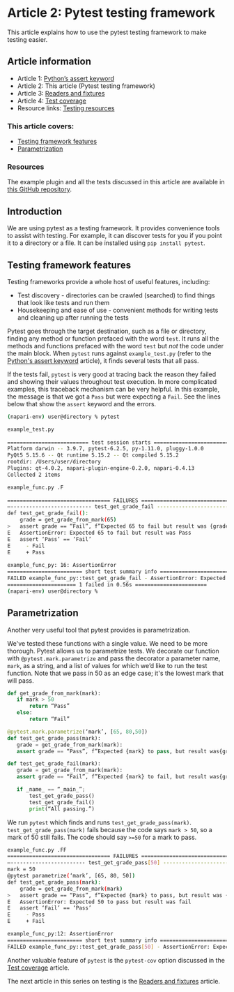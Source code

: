# Article 2: Pytest testing framework  

This article explains how to use the pytest testing framework to make testing easier.

## Article information  

* Article 1: [Python’s assert keyword](./article-1-Pythons-assert-keyword.md) 
* Article 2: This article (Pytest testing framework)  
* Article 3: [Readers and fixtures](./article-3-readers-and-fixtures.md)  
* Article 4: [Test coverage](./article-4-test-coverage.md)  
* Resource links: [Testing resources](./testing-resources.md)  
  
### This article covers:  
* [Testing framework features](#testing-framework-features)  
* [Parametrization](#parametrization)  

### Resources  
The example plugin and all the tests discussed in this article are available in [this GitHub repository](https://github.com/DragaDoncila/plugin-tests).
  
## Introduction  
We are using pytest as a testing framework. It provides convenience tools to assist with testing. For example, it can discover tests for you if you point it to a directory or a file.  It can be installed using `pip install pytest`.

## Testing framework features  
Testing frameworks provide a whole host of useful features, including:  
* Test discovery - directories can be crawled (searched) to find things that look like tests and run them
* Housekeeping and ease of use - convenient methods for writing tests and cleaning up after running the tests  
  
Pytest goes through the target destination, such as a file or directory, finding any method or function prefaced with the word `test`. It runs all the methods and functions prefaced with the word `test` but _not_ the code under the main block. When `pytest` runs against `example_test.py` (refer to the [Python's assert keyword](./Article-1-pythons-assert-keyword.md) article), it finds several tests that all pass.  

If the tests fail, `pytest` is very good at tracing back the reason they failed and showing their values throughout test execution. In more complicated examples, this traceback mechanism can be very helpful. In this example, the message is that we got a `Pass` but were expecting a `Fail`. See the lines below that show the `assert` keyword and the errors.  

```bash
(napari-env) user@directory % pytest   

example_test.py  
    
========================== test session starts ==========================  
Platform darwin -- 3.9.7, pytest-6.2.5, py-1.11.0, pluggy-1.0.0  
PyQt5 5.15.6 -- Qt runtime 5.15.2 -- Qt compiled 5.15.2  
rootdir: /Users/user/directory  
Plugins: qt-4.0.2, napari-plugin-engine-0.2.0, napari-0.4.13  
Collected 2 items  

example_func.py .F  
    
================================= FAILURES ===============================  
—-------------------------- test_get_grade_fail --------------------------  
def test_get_grade_fail():  
    grade = get_grade_from_mark(65)  
>   assert grade == “Fail”, f”Expected 65 to fail but result was {grade}”  
E   AssertionError: Expected 65 to fail but result was Pass  
E   assert ‘Pass’ == ‘Fail’  
E     - Fail  
E     + Pass  
    
example_func_py: 16: AssertionError  
======================== short test summary info =========================  
FAILED example_func_py::test_get_grade_fail - AssertionError: Expected 65 to fail, but result was Pass  
====================== 1 failed in 0.56s =======================  
(napari-env) user@directory %   
```

## Parametrization  
Another very useful tool that pytest provides is parametrization.  
    
We've tested these functions with a single value. We need to be more thorough. Pytest allows us to parametrize tests. We decorate our function with `@pytest.mark.parametrize` and pass the decorator a parameter name, `mark`, as a string, and a list of values for which we’d like to run the test function. Note that we pass in 50 as an edge case; it's the lowest mark that will pass.  

 ```python   
def get_grade_from_mark(mark):
    if mark > 50
        return “Pass”
    else: 
        return “Fail”

@pytest.mark.parametrize(‘mark’, [65, 80,50])
def test_get_grade_pass(mark):
    grade = get_grade_from_mark(mark):  
    assert grade == “Pass”, f”Expected {mark} to pass, but result was{grade}”

def test_get_grade_fail(mark):
    grade = get_grade_from_mark(mark):
    assert grade == “Fail”, f”Expected {mark} to fail, but result was{grade}”

    if _name_ == “_main_”;
        test_get_grade_pass()
        test_get_grade_fail()
        print(“All passing.”)
```

We run `pytest` which finds and runs `test_get_grade_pass(mark)`. `test_get_grade_pass(mark)` fails because the code says `mark > 50`, so a mark of 50 still fails. The code should say `>=50` for a mark to pass.  
   
```bash
example_func.py .FF  
================================= FAILURES ===============================  
—------------------------ test_get_grade_pass[50] ------------------------  
mark = 50  
@pytest parametrize(‘mark’, [65, 80, 50])  
def test_get_grade_pass(mark):  
    grade = get_grade_from_mark(mark)  
>   assert grade == “Pass”, f”Expected {mark} to pass, but result was {grade}”  
E   AssertionError: Expected 50 to pass but result was fail  
E   assert ‘Fail’ == ‘Pass’  
E     - Pass  
E     + Fail  

example_func_py:12: AssertionError  
======================== short test summary info =========================  
FAILED example_func_py::test_get_grade_pass[50] - AssertionError: Expected 50 to pass, but result was Fail   
```

Another valuable feature of `pytest` is the `pytest-cov` option discussed in the [Test coverage](./Article-4-test-coverage.md) article.  

The next article in this series on testing is the [Readers and fixtures](./Article-3-readers-and-fixtures.md) article. 
